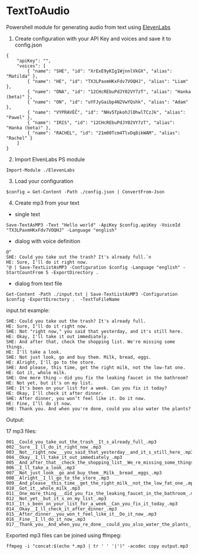 # TextToAudio
Powershell module for generating audio from text using [ElevenLabs](https://elevenlabs.io/) 

1. Create configuration with your API Key and voices and save it to config.json
```
{
    "apiKey": "",
    "voices": [
        { "name": "SHE", "id": "XrExE9yKIg1WjnnlVkGX", "alias": "Matilda" },
        { "name": "HE", "id": "TX3LPaxmHKxFdv7VOQHJ", "alias": "Liam" },
        { "name": "ONA", "id": "12CHcREbuPdJY02VY7zT", "alias": "Hanka (beta)" },
        { "name": "ON", "id": "uYFJyGaibp4N2VwYQshk", "alias": "Adam" },
        { "name": "VYPRAVĚČ", "id": "NHv5TpkohJlOhwlTCzJk", "alias": "Pawel" },
        { "name": "IRIS", "id": "12CHcREbuPdJY02VY7zT", "alias": "Hanka (beta)" },
        { "name": "RACHEL", "id": "21m00Tcm4TlvDq8ikWAM", "alias": "Rachel" }
    ]
}
```


2. Import ElvenLabs PS module

```
Import-Module ./ElevenLabs
```


3. Load your configuration

```
$config = Get-Content -Path ./config.json | ConvertFrom-Json
```

4. Create mp3 from your text

- single text
```
Save-TextAsMP3 -Text "Hello world" -ApiKey $config.apiKey -VoiceId "TX3LPaxmHKxFdv7VOQHJ" -Language "english"
``` 

- dialog with voice definition
```
@"
SHE: Could you take out the trash? It's already full.`n
HE: Sure, I'll do it right now.
"@ | Save-TextListAsMP3 -Configuration $config -Language "english" -StartCountFrom 5 -ExportDirectory . 
```

- dialog from text file
```
Get-Content -Path ./input.txt | Save-TextListAsMP3 -Configuration $config -ExportDirectory .  -TextToFileName
```

input.txt example:

```
SHE: Could you take out the trash? It's already full.
HE: Sure, I'll do it right now.
SHE: Not "right now," you said that yesterday, and it's still here.
HE: Okay, I'll take it out immediately.
SHE: And after that, check the shopping list. We're missing some things.
HE: I'll take a look.
SHE: Not just look, go and buy them. Milk, bread, eggs.
HE: Alright, I'll go to the store.
SHE: And please, this time, get the right milk, not the low-fat one.
HE: Got it, whole milk.
SHE: One more thing – did you fix the leaking faucet in the bathroom?
HE: Not yet, but it's on my list.
SHE: It's been on your list for a week. Can you fix it today?
HE: Okay, I'll check it after dinner.
SHE: After dinner, you won’t feel like it. Do it now.
HE: Fine, I’ll do it now.
SHE: Thank you. And when you're done, could you also water the plants?
```

Output:

17 mp3 files:


```
001__Could_you_take_out_the_trash__It_s_already_full_.mp3
002__Sure__I_ll_do_it_right_now_.mp3
003__Not__right_now___you_said_that_yesterday__and_it_s_still_here_.mp3
004__Okay__I_ll_take_it_out_immediately_.mp3
005__And_after_that__check_the_shopping_list__We_re_missing_some_things_.mp3
006__I_ll_take_a_look_.mp3
007__Not_just_look__go_and_buy_them__Milk__bread__eggs_.mp3
008__Alright__I_ll_go_to_the_store_.mp3
009__And_please__this_time__get_the_right_milk__not_the_low_fat_one_.mp3
010__Got_it__whole_milk_.mp3
011__One_more_thing___did_you_fix_the_leaking_faucet_in_the_bathroom_.mp3
012__Not_yet__but_it_s_on_my_list_.mp3
013__It_s_been_on_your_list_for_a_week__Can_you_fix_it_today_.mp3
014__Okay__I_ll_check_it_after_dinner_.mp3
015__After_dinner__you_won_t_feel_like_it__Do_it_now_.mp3
016__Fine__I_ll_do_it_now_.mp3
017__Thank_you__And_when_you_re_done__could_you_also_water_the_plants_.mp3
```

Exported mp3 files can be joined using ffmpeg:
```
ffmpeg -i "concat:$(echo *.mp3 | tr ' ' '|')" -acodec copy output.mp3
```
